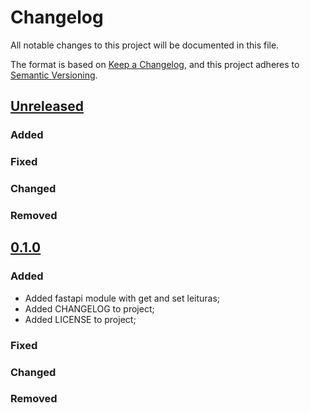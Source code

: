 # Changelog

All notable changes to this project will be documented in this file.

The format is based on [Keep a Changelog](https://keepachangelog.com/en/1.0.0/),
and this project adheres to [Semantic Versioning](https://semver.org/spec/v2.0.0.html).

## [Unreleased]

### Added

### Fixed

### Changed

### Removed

## [0.1.0]

### Added

* Added fastapi module with get and set leituras;
* Added CHANGELOG to project;
* Added LICENSE to project;

### Fixed

### Changed

### Removed

[unreleased]: https://gitlab.com/projeto-leitor-hidrometro/shd-api/-/compare/0.1.0...main
[0.1.0]: https://gitlab.com/projeto-leitor-hidrometro/shd-api/-/tags/0.1.0
